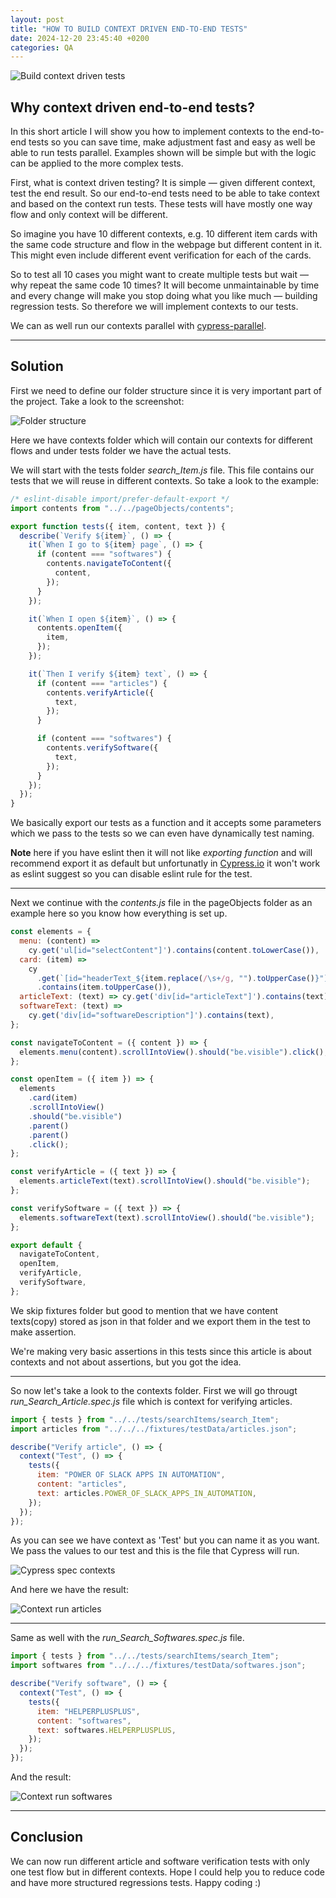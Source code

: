```yaml
---
layout: post
title: "HOW TO BUILD CONTEXT DRIVEN END-TO-END TESTS"
date: 2024-12-20 23:45:40 +0200
categories: QA
---
```


![Build context driven tests](/assets/images/articles/build_context_driven_tests/build_context_driven_tests.jpg)

## **Why context driven end-to-end tests?**

In this short article I will show you how to implement contexts to the end-to-end tests so you can save time, make adjustment fast and easy as well be able to run tests parallel. Examples shown will be simple but with the logic can be applied to the more complex tests.

First, what is context driven testing? It is simple — given different context, test the end result. So our end-to-end tests need to be able to take context and based on the context run tests. These tests will have mostly one way flow and only context will be different.

So imagine you have 10 different contexts, e.g. 10 different item cards with the same code structure and flow in the webpage but different content in it. This might even include different event verification for each of the cards.

So to test all 10 cases you might want to create multiple tests but wait — why repeat the same code 10 times? It will become unmaintainable by time and every change will make you stop doing what you like much — building regression tests. So therefore we will implement contexts to our tests.

We can as well run our contexts parallel with [cypress-parallel](https://www.npmjs.com/package/cypress-parallel).

---

## **Solution**

First we need to define our folder structure since it is very important part of the project. Take a look to the screenshot:

![Folder structure](/assets/images/articles/build_context_driven_tests/folder_structure.png)

Here we have contexts folder which will contain our contexts for different flows and under tests folder we have the actual tests.

We will start with the tests folder _search_Item.js_ file. This file contains our tests that we will reuse in different contexts. So take a look to the example:

```javascript
/* eslint-disable import/prefer-default-export */
import contents from "../../pageObjects/contents";

export function tests({ item, content, text }) {
  describe(`Verify ${item}`, () => {
    it(`When I go to ${item} page`, () => {
      if (content === "softwares") {
        contents.navigateToContent({
          content,
        });
      }
    });

    it(`When I open ${item}`, () => {
      contents.openItem({
        item,
      });
    });

    it(`Then I verify ${item} text`, () => {
      if (content === "articles") {
        contents.verifyArticle({
          text,
        });
      }

      if (content === "softwares") {
        contents.verifySoftware({
          text,
        });
      }
    });
  });
}
```

We basically export our tests as a function and it accepts some parameters which we pass to the tests so we can even have dynamically test naming.

**Note** here if you have eslint then it will not like _exporting function_ and will recommend export it as default but unfortunatly in [Cypress.io](https://www.cypress.io/) it won't work as eslint suggest so you can disable eslint rule for the test.

---

Next we continue with the _contents.js_ file in the pageObjects folder as an example here so you know how everything is set up.

```javascript
const elements = {
  menu: (content) =>
    cy.get('ul[id="selectContent"]').contains(content.toLowerCase()),
  card: (item) =>
    cy
      .get(`[id="headerText_${item.replace(/\s+/g, "").toUpperCase()}"]`)
      .contains(item.toUpperCase()),
  articleText: (text) => cy.get('div[id="articleText"]').contains(text),
  softwareText: (text) =>
    cy.get('div[id="softwareDescription"]').contains(text),
};

const navigateToContent = ({ content }) => {
  elements.menu(content).scrollIntoView().should("be.visible").click();
};

const openItem = ({ item }) => {
  elements
    .card(item)
    .scrollIntoView()
    .should("be.visible")
    .parent()
    .parent()
    .click();
};

const verifyArticle = ({ text }) => {
  elements.articleText(text).scrollIntoView().should("be.visible");
};

const verifySoftware = ({ text }) => {
  elements.softwareText(text).scrollIntoView().should("be.visible");
};

export default {
  navigateToContent,
  openItem,
  verifyArticle,
  verifySoftware,
};
```

We skip fixtures folder but good to mention that we have content texts(copy) stored as json in that folder and we export them in the test to make assertion.

We're making very basic assertions in this tests since this article is about contexts and not about assertions, but you got the idea.

---

So now let's take a look to the contexts folder. First we will go througt _run_Search_Article.spec.js_ file which is context for verifying articles.

```javascript
import { tests } from "../../tests/searchItems/search_Item";
import articles from "../../../fixtures/testData/articles.json";

describe("Verify article", () => {
  context("Test", () => {
    tests({
      item: "POWER OF SLACK APPS IN AUTOMATION",
      content: "articles",
      text: articles.POWER_OF_SLACK_APPS_IN_AUTOMATION,
    });
  });
});
```

As you can see we have context as 'Test' but you can name it as you want. We pass the values to our test and this is the file that Cypress will run.

![Cypress spec contexts](/assets/images/articles/build_context_driven_tests/cypress_spec_contexts.png)

And here we have the result:

![Context run articles](/assets/images/articles/build_context_driven_tests/context_run_articles.png)

---

Same as well with the _run_Search_Softwares.spec.js_ file.

```javascript
import { tests } from "../../tests/searchItems/search_Item";
import softwares from "../../../fixtures/testData/softwares.json";

describe("Verify software", () => {
  context("Test", () => {
    tests({
      item: "HELPERPLUSPLUS",
      content: "softwares",
      text: softwares.HELPERPLUSPLUS,
    });
  });
});
```

And the result:

![Context run softwares](/assets/images/articles/build_context_driven_tests/context_run_softwares.png)

---

## **Conclusion**

We can now run different article and software verification tests with only one test flow but in different contexts. Hope I could help you to reduce code and have more structured regressions tests. Happy coding :)
